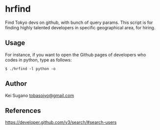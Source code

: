 # hrfind

Find Tokyo devs on github, with bunch of query params.
This script is for finding highly talented developers
in specific geographical area, for hiring.

## Usage

For instance, if you want to open the Github pages of
developers who codes in python, type as follows:

```
$ ./hrfind -l python -o
```

## Author

Kei Sugano <tobasojyo@gmail.com>

## References

https://developer.github.com/v3/search/#search-users

